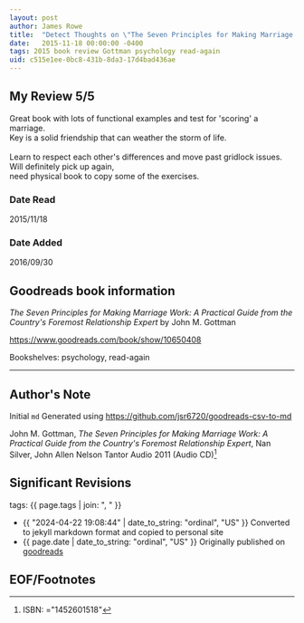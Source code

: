 ```yaml
---
layout: post
author: James Rowe
title:  "Detect Thoughts on \"The Seven Principles for Making Marriage Work\""
date:   2015-11-18 00:00:00 -0400
tags: 2015 book review Gottman psychology read-again
uid: c515e1ee-0bc8-431b-8da3-17d4bad436ae
---
```




## My Review 5/5

Great book with lots of functional examples and test for 'scoring' a marriage.<br/>Key is a solid friendship that can weather the storm of life.<br/><br/>Learn to respect each other's differences and move past gridlock issues. Will definitely pick up again,<br/>need physical book to copy some of the exercises.

### Date Read
2015/11/18

### Date Added
2016/09/30

## Goodreads book information

*The Seven Principles for Making Marriage Work: A Practical Guide from the Country's Foremost Relationship Expert* by John M. Gottman

https://www.goodreads.com/book/show/10650408

Bookshelves: psychology, read-again

---

## Author's Note

Initial `md` Generated using https://github.com/jsr6720/goodreads-csv-to-md

John M. Gottman, *The Seven Principles for Making Marriage Work: A Practical Guide from the Country's Foremost Relationship Expert*, Nan Silver, John Allen Nelson Tantor Audio 2011 (Audio CD)[^1]

## Significant Revisions

tags: {{ page.tags | join: ", " }} <!-- todo move this somewhere -->

- {{ "2024-04-22 19:08:44" | date_to_string: "ordinal", "US" }} Converted to jekyll markdown format and copied to personal site
- {{ page.date | date_to_string: "ordinal", "US" }} Originally published on [goodreads](https://www.goodreads.com)

## EOF/Footnotes

[^1]: ISBN: ="1452601518"